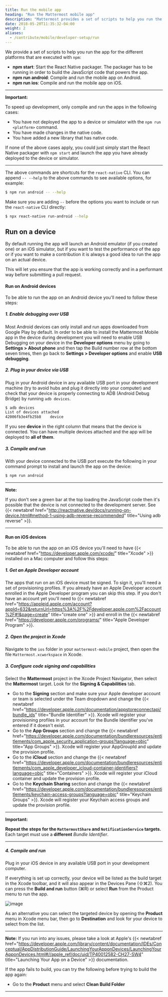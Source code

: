 ```yaml
---
title: Run the mobile app
heading: "Run the Mattermost mobile app"
description: "Mattermost provides a set of scripts to help you run the app for different platforms. Learn about them here."
date: 2018-05-20T11:35:32-04:00
weight: 2
aliases:
  - /contribute/mobile/developer-setup/run
---
```


We provide a set of scripts to help you run the app for the different platforms that are executed with `npm`:

* **npm start**: Start the React Native packager. The packager has to be running in order to build the JavaScript code that powers the app.
* **npm run android**: Compile and run the mobile app on Android.
* **npm run ios**: Compile and run the mobile app on iOS.

---
**Important:**

To speed up development, only compile and run the apps in the following cases:
- You have not deployed the app to a device or simulator with the `npm run <platform>` command.
- You have made changes in the native code.
- You have added a new library that has native code.

If none of the above cases apply, you could just simply start the React Native packager with `npm start` and launch the app you have already deployed to the device or simulator.

---

The above commands are shortcuts for the `react-native` CLI.  You can append `-- --help` to the above commands to see available options, for example:

```sh
$ npm run android -- --help
```

Make sure you are adding `--` before the options you want to include or run the `react-native` CLI directly:

```sh
$ npx react-native run-android --help
```

## Run on a device

By default running the app will launch an Android emulator (if you created one) or an iOS simulator, but if you want to test the performance of the app or if you want to make a contribution it is always a good idea to run the app on an actual device.

This will let you ensure that the app is working correctly and in a performant way before submitting a pull request.

#### Run on Android devices

To be able to run the app on an Android device you'll need to follow these steps:

##### 1. Enable debugging over USB

Most Android devices can only install and run apps downloaded from Google Play by default. In order to be able to install the Mattermost Mobile app in the device during development you will need to enable USB Debugging on your device in the **Developer options** menu by going to **Settings > About phone** and then tap the Build number row at the bottom seven times, then go back to **Settings > Developer options** and enable **USB debugging**.

##### 2. Plug in your device via USB

Plug in your Android device in any available USB port in your development machine (try to avoid hubs and plug it directly into your computer) and check that your device is properly connecting to ADB (Android Debug Bridge) by running `adb devices`.

```sh
$ adb devices
List of devices attached
42006fb3e4fb25b8    device
```

If you see **device** in the right column that means that the device is connected. You can have multiple devices attached and the app will be deployed to **all of them**.

##### 3. Compile and run

With your device connected to the USB port execute the following in your command prompt to install and launch the app on the device:

```sh
$ npm run android
```

---
**Note:**

If you don't see a green bar at the top loading the JavaScript code then it's possible that the device is not connected to the development server. See {{< newtabref href="http://reactnative.dev/docs/running-on-device.html#method-1-using-adb-reverse-recommended" title="Using adb reverse" >}}.

---

#### Run on iOS devices

To be able to run the app on an iOS device you'll need to have {{< newtabref href="https://developer.apple.com/xcode/" title="Xcode" >}} installed on a Mac computer and follow this steps:

##### 1. Get an Apple Developer account

The apps that run on an iOS device must be signed. To sign it, you'll need a set of provisioning profiles. If you already have an Apple Developer account enrolled in the Apple Developer program you can skip this step. If you don't have an account yet you'll need to {{< newtabref href="https://appleid.apple.com/account?appId=632&returnUrl=https%3A%2F%2Fdeveloper.apple.com%2Faccount%2F#!&page=create" title="create one" >}} and enroll in the {{< newtabref href="https://developer.apple.com/programs/" title="Apple Developer Program" >}}.

##### 2. Open the project in Xcode

Navigate to the `ios` folder in your `mattermost-mobile` project, then open the file `Mattermost.xcworkspace` in Xcode.

##### 3. Configure code signing and capabilities

Select the **Mattermost** project in the Xcode Project Navigator, then select the **Mattermost** target. Look for the **Signing & Capabilities** tab.

* Go to the **Signing** section and make sure your Apple developer account or team is selected under the Team dropdown and change the {{< newtabref href="https://developer.apple.com/documentation/appstoreconnectapi/bundle_ids" title="Bundle Identifier" >}}. Xcode will register your provisioning profiles in your account for the Bundle Identifier you've entered if it doesn't exist.
* Go to the **App Groups** section and change the {{< newtabref href="https://developer.apple.com/documentation/bundleresources/entitlements/com_apple_security_application-groups?language=objc" title="App Groups" >}}. Xcode will register your AppGroupId and update the provision profile.
* Go to the **iCloud** section and change the {{< newtabref href="https://developer.apple.com/documentation/bundleresources/entitlements/com_apple_developer_icloud-container-identifiers?language=objc" title="Containers" >}}. Xcode will register your iCloud container and update the provision profile.
* Go to the **Keychain Sharing** section and change the {{< newtabref href="https://developer.apple.com/documentation/bundleresources/entitlements/keychain-access-groups?language=objc" title="Keychain Groups" >}}. Xcode will register your Keychain access groups and update the provision profile.

---
**Important:**

**Repeat the steps for the `MattermostShare` and `NotificationService` targets.** Each target must use a **different** *Bundle Identifier*.

---

##### 4. Compile and run

Plug in your iOS device in any available USB port in your development computer.

If everything is set up correctly, your device will be listed as the build target in the Xcode toolbar, and it will also appear in the Devices Pane (⇧⌘2). You can press the **Build and run** button (⌘R) or select **Run** from the Product menu to run the app.

![image](/img/mobile/running_ios.png)

As an alternative you can select the targeted device by opening the **Product** menu in Xcode menu bar, then go to **Destination** and look for your device to select from the list.

---
**Note:**
If you run into any issues, please take a look at Apple's {{< newtabref href="https://developer.apple.com/library/content/documentation/IDEs/Conceptual/AppDistributionGuide/LaunchingYourApponDevices/LaunchingYourApponDevices.html#//apple_ref/doc/uid/TP40012582-CH27-SW4" title="Launching Your App on a Device" >}} documentation.

If the app fails to build, you can try the following before trying to build the app again:

- Go to the **Product** menu and select **Clean Build Folder**

---
